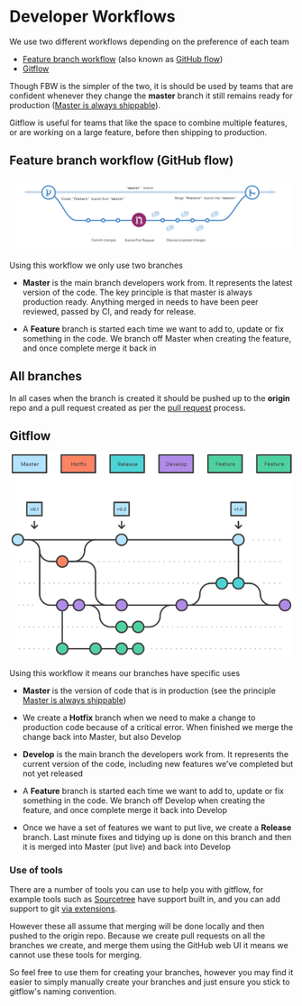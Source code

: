 # Developer Workflows

We use two different workflows depending on the preference of each team

- [Feature branch workflow](https://www.atlassian.com/git/tutorials/comparing-workflows/feature-branch-workflow) (also known as [GitHub flow](https://guides.github.com/introduction/flow/))
- [Gitflow](https://www.atlassian.com/git/tutorials/comparing-workflows/gitflow-workflow)

Though FBW is the simpler of the two, it is should be used by teams that are confident whenever they change the **master** branch it still remains ready for production ([Master is always shippable](../principles/master_is_always_shippable.md)).

Gitflow is useful for teams that like the space to combine multiple features, or are working on a large feature, before then shipping to production.

## Feature branch workflow (GitHub flow)

<img src="githubflow.png" alt="GitHub flow" style="width: 600px;"/>
<sub><https://guides.github.com/activities/hello-world/branching.png></sub>

Using this workflow we only use two branches

- **Master** is the main branch developers work from. It represents the latest version of the code. The key principle is that master is always production ready. Anything merged in needs to have been peer reviewed, passed by CI, and ready for release.

- A **Feature** branch is started each time we want to add to, update or fix something in the code. We branch off Master when creating the feature, and once complete merge it back in

## All branches

In all cases when the branch is created it should be pushed up to the **origin** repo and a pull request created as per the [pull request](/process/pull-request) process.

## Gitflow

<img src="gitflow.png" alt="Git flow" style="width: 600px;"/>
<sub><https://www.atlassian.com/git/images/tutorials/collaborating/comparing-workflows/gitflow-workflow/05.svg></sub>

Using this workflow it means our branches have specific uses

- **Master** is the version of code that is in production (see the principle [Master is always shippable](../principles/master_is_always_shippable.md))

- We create a **Hotfix** branch when we need to make a change to production code because of a critical error. When finished we merge the change back into Master, but also Develop

- **Develop** is the main branch the developers work from. It represents the current version of the code, including new features we’ve completed but not yet released

- A **Feature** branch is started each time we want to add to, update or fix something in the code. We branch off Develop when creating the feature, and once complete merge it back into Develop

- Once we have a set of features we want to put live, we create a **Release** branch. Last minute fixes and tidying up is done on this branch and then it is merged into Master (put live) and back into Develop

### Use of tools

There are a number of tools you can use to help you with gitflow, for example tools such as [Sourcetree](https://www.sourcetreeapp.com/) have support built in, and you can add support to git [via extensions](https://github.com/nvie/gitflow).

However these all assume that merging will be done locally and then pushed to the origin repo. Because we create pull requests on all the branches we create, and merge them using the GitHub web UI it means we cannot use these tools for merging.

So feel free to use them for creating your branches, however you may find it easier to simply manually create your branches and just ensure you stick to gitflow's naming convention.
